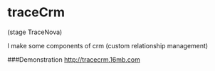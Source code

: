 # traceCrm
(stage TraceNova)

I make some components of crm (custom relationship management)

###Demonstration
http://tracecrm.16mb.com
